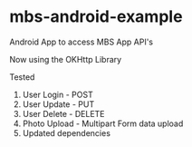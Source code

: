 # mbs-android-example
Android App to access MBS App API's

Now using the OKHttp Library

Tested
1. User Login - POST
2. User Update - PUT
3. User Delete - DELETE
3. Photo Upload - Multipart Form data upload
4. Updated dependencies
